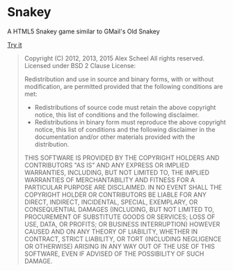 # Snakey
A HTML5 Snakey game similar to GMail's Old Snakey

[Try it](https://cipherboy.github.io/Snakey "Snakey via GitHub Pages")

> Copyright (C) 2012, 2013, 2015 Alex Scheel
> All rights reserved.
> Licensed under BSD 2 Clause License:
>
> Redistribution and use in source and binary forms, with or without
> modification, are permitted provided that the following conditions are met:
>
> - Redistributions of source code must retain the above copyright notice,
>   this list of conditions and the following disclaimer.
> - Redistributions in binary form must reproduce the above copyright notice,
>   this list of conditions and the following disclaimer in the documentation
>   and/or other materials provided with the distribution.
>
> THIS SOFTWARE IS PROVIDED BY THE COPYRIGHT HOLDERS AND CONTRIBUTORS "AS IS"
> AND ANY EXPRESS OR IMPLIED WARRANTIES, INCLUDING, BUT NOT LIMITED TO, THE
> IMPLIED WARRANTIES OF MERCHANTABILITY AND FITNESS FOR A PARTICULAR PURPOSE
> ARE DISCLAIMED. IN NO EVENT SHALL THE COPYRIGHT HOLDER OR CONTRIBUTORS BE
> LIABLE FOR ANY DIRECT, INDIRECT, INCIDENTAL, SPECIAL, EXEMPLARY, OR
> CONSEQUENTIAL DAMAGES (INCLUDING, BUT NOT LIMITED TO, PROCUREMENT OF
> SUBSTITUTE GOODS OR SERVICES; LOSS OF USE, DATA, OR PROFITS; OR BUSINESS
> INTERRUPTION) HOWEVER CAUSED AND ON ANY THEORY OF LIABILITY, WHETHER IN
> CONTRACT, STRICT LIABILITY, OR TORT (INCLUDING NEGLIGENCE OR OTHERWISE)
> ARISING IN ANY WAY OUT OF THE USE OF THIS SOFTWARE, EVEN IF ADVISED OF THE
> POSSIBILITY OF SUCH DAMAGE.
